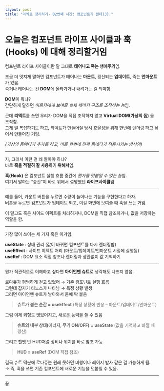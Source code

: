 ```yaml
---
layout: post
title: "리엑트 정리하기- 02번째 시간: 컴포넌트가 뭔데(3)."
---
```


# 오늘은 **컴포넌트 라이프 사이클**과 **훅(Hooks)** 에 대해 정리할거임

컴포넌트 라이프 사이클이란 말 그대로 **태어나고 죽는 생애주기**임.  

조금 더 멋지게 말하면 컴포넌트가 태어나는 **마운트**, 갱신되는 **업데이트**, 죽는 **언마운트**가 있음.  
죽거나 태어나는 건 **DOM**에 올라가거나 내려가는 걸 의미함.  

**DOM**이 뭐냐?  
간단하게 말하면 *이용자에게 보여줄 실제 페이지 구조를 조작하는 놈*임.  

근데 **리엑트**를 쓰면 우리가 DOM을 직접 조작하지 않고 **Virtual DOM(가상의 돔)** 을 조작함.  
그게 덜 복잡하기도 하고, 리엑트가 만들어질 당시 효율성을 위해 한번에 렌더링 하고 싶어서 만들어진 거임.  

*(가상의 돔에다가 추가를 하고, 이를 한번에 진짜 돔에다가 적용시키는 방식임)*  

---

자, 그래서 이런 걸 왜 알아야 하냐?  
바로 **훅을 적절히 잘 사용하기 위해서**임.  

**훅(Hook)** 은 컴포넌트 실행 흐름 중간에 *뭔가를 덧붙일 수 있는 놈*임.  
여기서 말하는 “중간”이 바로 위에서 설명했던 **라이프사이클**임.  

---

예를 들어, 카운트 버튼을 누르면 수량이 늘어나는 기능을 구현한다고 하자.  
버튼을 누르면 컴포넌트가 업데이트 되고, 이걸 화면에 보여줄 때 훅을 쓰는 거임.  

이 말고도 훅은 사이드 이펙트를 처리하거나, DOM을 직접 참조하거나, 값을 저장하는 역할을 함.  

---

가장 많이 쓰이는 세 가지 훅은 이거임.  

**useState** : 상태 관리 (값이 바뀌면 컴포넌트를 다시 렌더링함)  
**useEffect** : 사이드 이펙트 처리 (마운트/업데이트/언마운트 시점에 실행됨)  
**useRef** : DOM 요소 직접 참조나 렌더링과 상관없이 값 기억하기  

---

뭔가 직관적으로 이해하고 싶다면 **아이언맨 슈트**로 생각해도 나쁘지 않음.  

로다쥬가 평범하게 걷고 있었어 → 기존 컴포넌트 실행 흐름  
그런데 갑자기 타노스가 나타남 → 특정 상황 발생  
그러면 아이언맨 슈트가 날아와서 몸에 탁 붙음  
> **슈트가 붙는 순간 = useEffect** (특정 상황에 반응 – 마운트/업데이트/언마운트)  

그럼 이제 외형도 멋있어지고, 새로운 능력을 쓸 수 있음  
> **슈트의 내부 상태(에너지, 무기 ON/OFF) = useState** (값을 기억하고 바뀔 때 갱신)  

그리고 헬멧 안 HUD처럼 장비나 위치를 바로 참조 가능  
> **HUD = useRef** (DOM 직접 참조)  

결국 슈트 덕분에 로다쥬는 원래 못하던 비행이나 레이저 발사 같은 걸 가능하게 됨.  
→ 즉, 훅을 쓰면 기존 컴포넌트에 새로운 기능을 덧붙일 수 있음.  

---

끝
